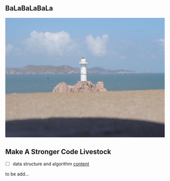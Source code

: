 ## BaLaBaLaBaLa
![haha](img/1180747369.jpg)


## Make A Stronger Code Livestock
- [ ] data structure and algorithm [content](willing_ox)


to be add...



<!---
- [ ] design patterns
- [ ] machine learning
- [ ] deeplearning
- [ ] math things
-->
